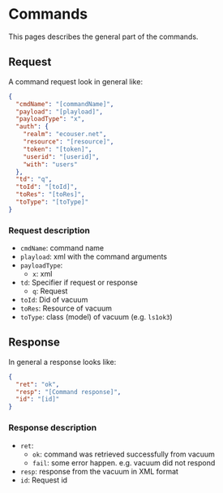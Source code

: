 # Commands

This pages describes the general part of the commands.

## Request

A command request look in general like:

```json
{
  "cmdName": "[commandName]",
  "payload": "[playload]",
  "payloadType": "x",
  "auth": {
    "realm": "ecouser.net",
    "resource": "[resource]",
    "token": "[token]",
    "userid": "[userid]",
    "with": "users"
  },
  "td": "q",
  "toId": "[toId]",
  "toRes": "[toRes]",
  "toType": "[toType]"
}
```

### Request description

- `cmdName`: command name
- `playload`: xml with the command arguments
- `payloadType`:
  - `x`: xml
- `td`: Specifier if request or response
  - `q`: Request
- `toId`: Did of vacuum
- `toRes`: Resource of vacuum
- `toType`: class (model) of vacuum (e.g. `ls1ok3`)

## Response

In general a response looks like:

```json
{
  "ret": "ok",
  "resp": "[Command response]",
  "id": "[id]"
}
```

### Response description

- `ret`:
  - `ok`: command was retrieved successfully from vacuum
  - `fail`: some error happen. e.g. vacuum did not respond
- `resp`: response from the vacuum in XML format
- `id`: Request id

